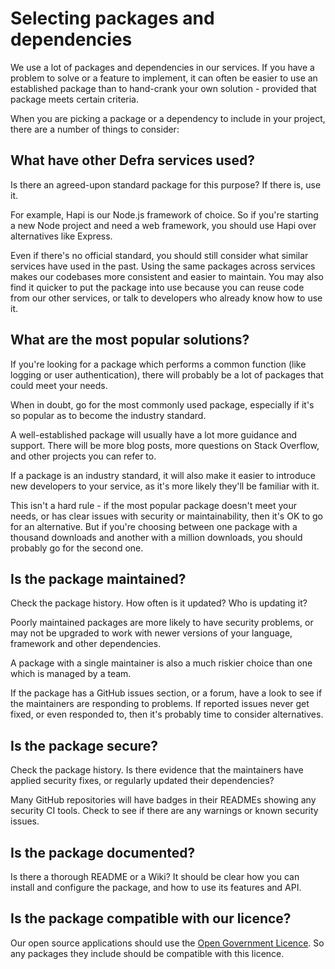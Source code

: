 # Selecting packages and dependencies

We use a lot of packages and dependencies in our services. If you have a problem to solve or a feature to implement, it can often be easier to use an established package than to hand-crank your own solution - provided that package meets certain criteria.

When you are picking a package or a dependency to include in your project, there are a number of things to consider:

## What have other Defra services used?

Is there an agreed-upon standard package for this purpose? If there is, use it.

For example, Hapi is our Node.js framework of choice. So if you're starting a new Node project and need a web framework, you should use Hapi over alternatives like Express.

Even if there's no official standard, you should still consider what similar services have used in the past. Using the same packages across services makes our codebases more consistent and easier to maintain. You may also find it quicker to put the package into use because you can reuse code from our other services, or talk to developers who already know how to use it.

## What are the most popular solutions?

If you're looking for a package which performs a common function (like logging or user authentication), there will probably be a lot of packages that could meet your needs.

When in doubt, go for the most commonly used package, especially if it's so popular as to become the industry standard.

A well-established package will usually have a lot more guidance and support. There will be more blog posts, more questions on Stack Overflow, and other projects you can refer to.

If a package is an industry standard, it will also make it easier to introduce new developers to your service, as it's more likely they'll be familiar with it.

This isn't a hard rule - if the most popular package doesn't meet your needs, or has clear issues with security or maintainability, then it's OK to go for an alternative. But if you're choosing between one package with a thousand downloads and another with a million downloads, you should probably go for the second one.

## Is the package maintained?

Check the package history. How often is it updated? Who is updating it?

Poorly maintained packages are more likely to have security problems, or may not be upgraded to work with newer versions of your language, framework and other dependencies.

A package with a single maintainer is also a much riskier choice than one which is managed by a team.

If the package has a GitHub issues section, or a forum, have a look to see if the maintainers are responding to problems. If reported issues never get fixed, or even responded to, then it's probably time to consider alternatives.

## Is the package secure?

Check the package history. Is there evidence that the maintainers have applied security fixes, or regularly updated their dependencies?

Many GitHub repositories will have badges in their READMEs showing any security CI tools. Check to see if there are any warnings or known security issues.

## Is the package documented?

Is there a thorough README or a Wiki? It should be clear how you can install and configure the package, and how to use its features and API.

## Is the package compatible with our licence?

Our open source applications should use the [Open Government Licence](http://www.nationalarchives.gov.uk/doc/open-government-licence/version/3/). So any packages they include should be compatible with this licence.
